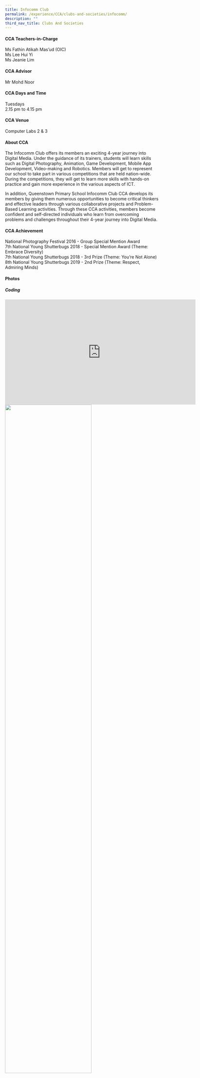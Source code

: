 ```yaml
---
title: Infocomm Club
permalink: /experience/CCA/clubs-and-societies/infocomm/
description: ""
third_nav_title: Clubs And Societies
---
```

#### **CCA Teachers-in-Charge**
Ms Fathin Atikah Mas’ud (OIC)<br>
Ms Lee Hui Yi<br>
Ms Jeanie Lim

#### **CCA Advisor**
Mr Mohd Noor

#### **CCA Days and Time**
Tuesdays<br>
2.15 pm to 4.15 pm

#### **CCA Venue**
Computer Labs 2 &amp; 3

#### **About CCA**
The Infocomm Club offers its members an exciting 4-year journey into Digital Media. Under the guidance of its trainers, students will learn skills such as Digital Photography, Animation, Game Development, Mobile App Development, Video-making and Robotics. Members will get to represent our school to take part in various competitions that are held nation-wide. During the competitions, they will get to learn more skills with hands-on practice and gain more experience in the various aspects of ICT.

In addition, Queenstown Primary School Infocomm Club CCA develops its members by giving them numerous opportunities to become critical thinkers and effective leaders through various collaborative projects and Problem-Based Learning activities. Through these CCA activities, members become confident and self-directed individuals who learn from overcoming problems and challenges throughout their 4-year journey into Digital Media.

#### **CCA Achievement**
National Photography Festival 2016 - Group Special Mention Award<br>
7th National Young Shutterbugs 2018 - Special Mention Award (Theme: Embrace Diversity)<br>
7th National Young Shutterbugs 2018 - 3rd Prize (Theme: You’re Not Alone)<br>
8th National Young Shutterbugs 2019 - 2nd Prize (Theme: Respect, Admiring Minds)

#### **Photos**

##### **Coding**

<iframe width="626" height="345" src="https://www.youtube.com/embed/ZYJXvOSYsFE" title="InfoComm CCA" frameborder="0" allow="accelerometer; autoplay; clipboard-write; encrypted-media; gyroscope; picture-in-picture" allowfullscreen=""></iframe>

<img src="/images/InfoComm1.jpg" style="width:75%">	 
		 
### **2017 Award**
#### **National Photography Festival for Primary Schools 2017**

The theme for this year is ‘Uniquely Kolam Ayer’ and the participants spent an entire morning&nbsp;capturing images around Kolam Ayer. By participating in this festival, our students were given the opportunity &nbsp;to learn, apply and inspire others in the Art of Photography and to inculcate a sense of appreciation for the community and the environment.

Evangelyn Siau (6 Care), Tong Jia Xian (5 Care), Woo Yu Hung (5 Care) and Kaung Khant Kyaw (5 Care), represented our school at the Festival.&nbsp;Evangelyn's entry won the People's Choice award. In addition, our team had also won the Group Special Mention Award.&nbsp;Congratulations, children! You have done QtPS proud!

<img src="/images/2017%20award%201.jpg" style="width:75%" align="left">
<br><br><br><br><br><br>
From Left ,&nbsp;Tong Jia Xian, Kaung Khant Kyaw , Woo Yu Hung, Evangelyn Siau
<br><br>
<img src="/images/2017%20award%202.jpg" style="width:75%" align="left">
<br><br><br><br><br><br><br><br>
From Left ,&nbsp;Kaung Khant Kyaw ,&nbsp;Tong Jia Xian,&nbsp;Evangelyn Siau,&nbsp;Woo Yu Hung		
##### **Photo Festival 2017**<br>**Group Special Mention Award**
<img src="/images/2017%20award%203.jpg" style="width:75%" align="left">

<br><br><br><br><br><br><br>
People’s Choice Award- Kolam Ayer Memories- Evangelyn Siau
<br><br>
<img src="/images/2017%20award%204.jpg" style="width:75%" align="left">
<br><br><br><br><br><br><br>
Landscape- Tong Jia Xian		 
<br><img src="/images/2017%20award%205.jpg" style="width:75%" align="left">
<br><br><br><br><br><br><br>
Nature- Woo Yu Hung
<br><br>
<img src="/images/2017%20award%206.jpg" style="width:75%" align="left">
<br><br><br><br><br><br><br>
Family Bonding - Kaung Khant Kyaw

### **2017 Award ( 6th National Young Shutterbugs)**

![](/images/award%201.jpg)
**Sivakumar Akashraj**&nbsp;**(4 Care)**&nbsp;<br>
Special mention for the theme Arrangements

![](/images/award%202.jpg)
**Heng Yu Hang**&nbsp;**(4 Courage)**&nbsp;<br>
Special mention for the theme Essence